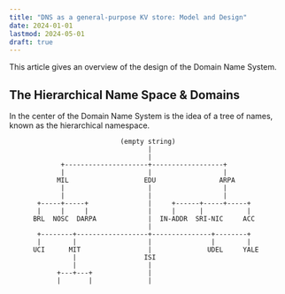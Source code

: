 ```yaml
---
title: "DNS as a general-purpose KV store: Model and Design"
date: 2024-01-01
lastmod: 2024-05-01
draft: true
---
```




<!-- DNS is a service that maps a triplet `(dot-segmented string, net, type)` to an arbitrary byte sequence.
When `net=Internet`, some of  -->

This article gives an overview of the design of the Domain Name System.

## The Hierarchical Name Space & Domains

In the center of the Domain Name System is the idea of a tree of names, known as the hierarchical namespace.

```goat
                            (empty string)
                                   |
                                   |
             +---------------------+------------------+
             |                     |                  |
            MIL                   EDU                ARPA
             |                     |                  |
             |                     |                  |
       +-----+-----+               |     +------+-----+-----+
       |     |     |               |     |      |           |
      BRL  NOSC  DARPA             |  IN-ADDR  SRI-NIC     ACC
                                   |
       +--------+------------------+---------------+--------+
       |        |                  |               |        |
      UCI      MIT                 |              UDEL     YALE
                |                 ISI
                |                  |
            +---+---+              |
            |       |              |
